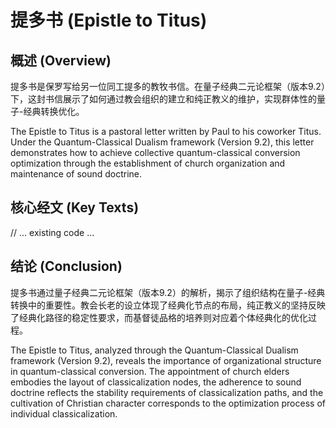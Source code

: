 # 提多书 (Epistle to Titus)

## 概述 (Overview)

提多书是保罗写给另一位同工提多的教牧书信。在量子经典二元论框架（版本9.2）下，这封书信展示了如何通过教会组织的建立和纯正教义的维护，实现群体性的量子-经典转换优化。

The Epistle to Titus is a pastoral letter written by Paul to his coworker Titus. Under the Quantum-Classical Dualism framework (Version 9.2), this letter demonstrates how to achieve collective quantum-classical conversion optimization through the establishment of church organization and maintenance of sound doctrine.

## 核心经文 (Key Texts)
// ... existing code ...

## 结论 (Conclusion)

提多书通过量子经典二元论框架（版本9.2）的解析，揭示了组织结构在量子-经典转换中的重要性。教会长老的设立体现了经典化节点的布局，纯正教义的坚持反映了经典化路径的稳定性要求，而基督徒品格的培养则对应着个体经典化的优化过程。

The Epistle to Titus, analyzed through the Quantum-Classical Dualism framework (Version 9.2), reveals the importance of organizational structure in quantum-classical conversion. The appointment of church elders embodies the layout of classicalization nodes, the adherence to sound doctrine reflects the stability requirements of classicalization paths, and the cultivation of Christian character corresponds to the optimization process of individual classicalization. 